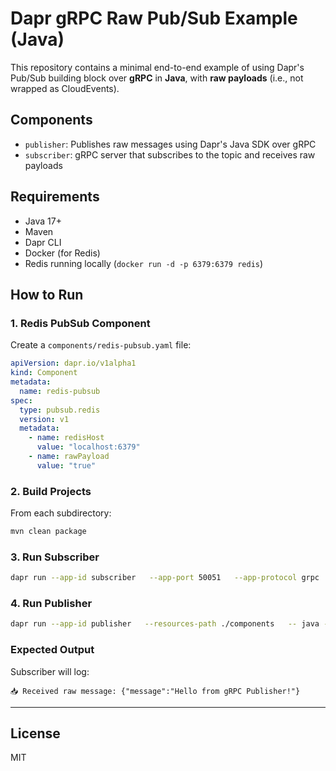 # Dapr gRPC Raw Pub/Sub Example (Java)

This repository contains a minimal end-to-end example of using Dapr's Pub/Sub building block over **gRPC** in **Java**, with **raw payloads** (i.e., not wrapped as CloudEvents).

## Components

- `publisher`: Publishes raw messages using Dapr's Java SDK over gRPC
- `subscriber`: gRPC server that subscribes to the topic and receives raw payloads

## Requirements

- Java 17+
- Maven
- Dapr CLI
- Docker (for Redis)
- Redis running locally (`docker run -d -p 6379:6379 redis`)

## How to Run

### 1. Redis PubSub Component

Create a `components/redis-pubsub.yaml` file:

```yaml
apiVersion: dapr.io/v1alpha1
kind: Component
metadata:
  name: redis-pubsub
spec:
  type: pubsub.redis
  version: v1
  metadata:
    - name: redisHost
      value: "localhost:6379"
    - name: rawPayload
      value: "true"
```

### 2. Build Projects

From each subdirectory:

```bash
mvn clean package
```

### 3. Run Subscriber

```bash
dapr run --app-id subscriber   --app-port 50051   --app-protocol grpc   --resources-path ./components   -- java -jar subscriber/target/subscriber-1.0-SNAPSHOT.jar
```

### 4. Run Publisher

```bash
dapr run --app-id publisher   --resources-path ./components   -- java -jar publisher/target/publisher-1.0-SNAPSHOT.jar
```

### Expected Output

Subscriber will log:

```
📥 Received raw message: {"message":"Hello from gRPC Publisher!"}
```

---

## License

MIT
